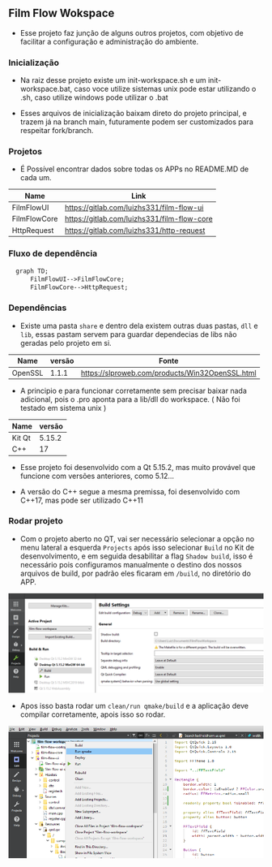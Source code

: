 
## Film Flow Wokspace

- Esse projeto faz junção de alguns outros projetos, com objetivo de facilitar a configuração e administração do ambiente.

### Inicialização 

- Na raiz desse projeto existe um init-workspace.sh e um init-workspace.bat, caso voce utilize sistemas unix pode estar utilizando o .sh, caso utilize windows pode utilizar o .bat

- Esses arquivos de inicialização baixam direto do projeto principal, e trazem já na branch main, futuramente podem ser customizados para respeitar fork/branch.

### Projetos

- É Possível encontrar dados sobre todas os APPs no README.MD de cada um.

| Name | Link |
| ------ | ------ |
| FilmFlowUI | https://gitlab.com/luizhs331/film-flow-ui |
| FilmFlowCore | https://gitlab.com/luizhs331/film-flow-core |
| HttpRequest | https://gitlab.com/luizhs331/http-request |

### Fluxo de dependência 

```flow
  graph TD;
      FilmFlowUI-->FilmFlowCore;
      FilmFlowCore-->HttpRequest;
```

### Dependências

- Existe uma pasta `share` e dentro dela existem outras duas pastas, `dll` e `lib`, essas pastam servem para guardar dependecias de libs não geradas pelo projeto em si.

| Name | versão | Fonte |
| ------ | ------ |  ------ |
| OpenSSL | 1.1.1 | https://slproweb.com/products/Win32OpenSSL.html |


- A principio e para funcionar corretamente sem precisar baixar nada adicional, pois o .pro aponta para a lib/dll do workspace. ( Não foi testado em sistema unix )

| Name | versão |
| ------ | ------ |
| Kit Qt | 5.15.2 |
| C++    | 17 |

- Esse projeto foi desenvolvido com a Qt 5.15.2, mas muito provável que funcione com versões anteriores, como 5.12...

- A versão do C++ segue a mesma premissa, foi desenvolvido com C++17, mas pode ser utilizado C++11 

### Rodar projeto

- Com o projeto aberto no QT, vai ser necessário selecionar a opção no menu lateral a esquerda `Projects` após isso selecionar `Build` no Kit de desenvolvimento, e em seguida desabilitar a flag `Shadow build`, isso é necessário pois configuramos manualmente o destino dos nossos arquivos de build, por padrão eles ficaram em `/build`, no diretório do APP.

![Shadow Build](documentation/shadow-build.PNG)

- Apos isso basta rodar um `clean/run qmake/build` e a aplicação deve compilar corretamente, apois isso so rodar.

![Build](documentation/build.png)




